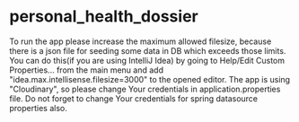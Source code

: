 # personal_health_dossier
To run the app please increase the maximum allowed filesize, because there is a json file for seeding some data in DB which exceeds those limits.
You can do this(if you are using IntelliJ Idea) by going to Help/Edit Custom Properties... from the main menu and add "idea.max.intellisense.filesize=3000" to the opened editor.
The app  is using "Cloudinary", so please change Your credentials in application.properties file.
Do not forget to change Your credentials for spring datasource properties also.
